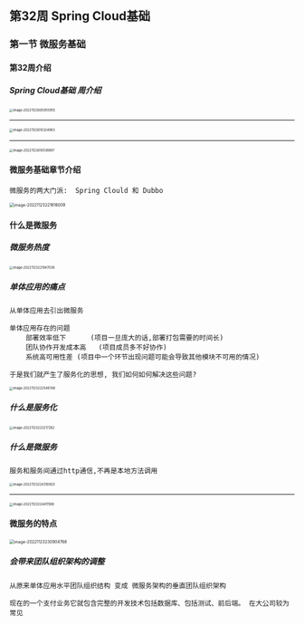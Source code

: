 ## 第32周 Spring Cloud基础

### 第一节 微服务基础

#### 第32周介绍

##### Spring Cloud基础 周介绍

<img src="C:\Users\w1216\AppData\Roaming\Typora\typora-user-images\image-20221123005955955.png" alt="image-20221123005955955" style="zoom:40%;" />

 <hr>

<img src="C:\Users\w1216\AppData\Roaming\Typora\typora-user-images\image-20221123010324963.png" alt="image-20221123010324963" style="zoom:40%;" />

<hr>

<img src="C:\Users\w1216\AppData\Roaming\Typora\typora-user-images\image-20221123010536897.png" alt="image-20221123010536897" style="zoom:40%;" />

#### 微服务基础章节介绍

```
微服务的两大门派:  Spring Clould 和 Dubbo
```

<img src="C:\Users\w1216\AppData\Roaming\Typora\typora-user-images\image-20221123221616009.png" alt="image-20221123221616009" style="zoom:50%;" />



#### 什么是微服务

##### 微服务热度

<img src="C:\Users\w1216\AppData\Roaming\Typora\typora-user-images\image-20221123221947038.png" alt="image-20221123221947038" style="zoom:40%;" />

##### 单体应用的痛点

```
从单体应用去引出微服务

单体应用存在的问题
	部署效率低下		(项目一旦庞大的话,部署打包需要的时间长)
	团队协作开发成本高	(项目成员多不好协作)
	系统高可用性差	(项目中一个环节出现问题可能会导致其他模块不可用的情况)
	
于是我们就产生了服务化的思想, 我们如何如何解决这些问题?
```

<img src="C:\Users\w1216\AppData\Roaming\Typora\typora-user-images\image-20221123222546748.png" alt="image-20221123222546748" style="zoom:40%;" />

##### 什么是服务化

<img src="C:\Users\w1216\AppData\Roaming\Typora\typora-user-images\image-20221123223217262.png" alt="image-20221123223217262" style="zoom:40%;" />

##### 什么是微服务

```
服务和服务间通过http通信,不再是本地方法调用
```

<img src="C:\Users\w1216\AppData\Roaming\Typora\typora-user-images\image-20221123224310920.png" alt="image-20221123224310920" style="zoom:40%;" />

<hr>

<img src="C:\Users\w1216\AppData\Roaming\Typora\typora-user-images\image-20221123224411568.png" alt="image-20221123224411568" style="zoom:40%;" />

#### 微服务的特点

<img src="C:\Users\w1216\AppData\Roaming\Typora\typora-user-images\image-20221123230904768.png" alt="image-20221123230904768" style="zoom:50%;" />



##### 会带来团队组织架构的调整

```
从原来单体应用水平团队组织结构 变成 微服务架构的垂直团队组织架构

现在的一个支付业务它就包含完整的开发技术包括数据库、包括测试、前后端。 在大公司较为常见
```

